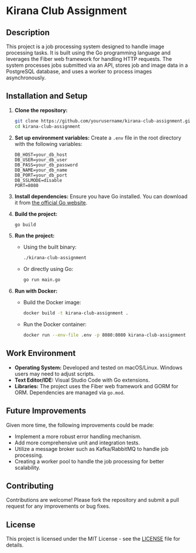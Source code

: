 # Kirana Club Assignment

## Description

This project is a job processing system designed to handle image processing tasks. It is built using the Go programming language and leverages the Fiber web framework for handling HTTP requests. The system processes jobs submitted via an API, stores job and image data in a PostgreSQL database, and uses a worker to process images asynchronously.

## Installation and Setup

1. **Clone the repository:**

   ```bash
   git clone https://github.com/yourusername/kirana-club-assignment.git
   cd kirana-club-assignment
   ```

2. **Set up environment variables:**
   Create a `.env` file in the root directory with the following variables:

   ```plaintext
   DB_HOST=your_db_host
   DB_USER=your_db_user
   DB_PASS=your_db_password
   DB_NAME=your_db_name
   DB_PORT=your_db_port
   DB_SSLMODE=disable
   PORT=8080
   ```

3. **Install dependencies:**
   Ensure you have Go installed. You can download it from [the official Go website](https://golang.org/dl/).

4. **Build the project:**

   ```bash
   go build
   ```

5. **Run the project:**

   - Using the built binary:
     ```bash
     ./kirana-club-assignment
     ```
   - Or directly using Go:
     ```bash
     go run main.go
     ```

6. **Run with Docker:**
   - Build the Docker image:
     ```bash
     docker build -t kirana-club-assignment .
     ```
   - Run the Docker container:
     ```bash
     docker run --env-file .env -p 8080:8080 kirana-club-assignment
     ```

## Work Environment

- **Operating System:** Developed and tested on macOS/Linux. Windows users may need to adjust scripts.
- **Text Editor/IDE:** Visual Studio Code with Go extensions.
- **Libraries:** The project uses the Fiber web framework and GORM for ORM. Dependencies are managed via `go.mod`.

## Future Improvements

Given more time, the following improvements could be made:

- Implement a more robust error handling mechanism.
- Add more comprehensive unit and integration tests.
- Utilize a message broker such as Kafka/RabbitMQ to handle job processing.
- Creating a worker pool to handle the job processing for better scalability.

## Contributing

Contributions are welcome! Please fork the repository and submit a pull request for any improvements or bug fixes.

## License

This project is licensed under the MIT License - see the [LICENSE](LICENSE) file for details.
